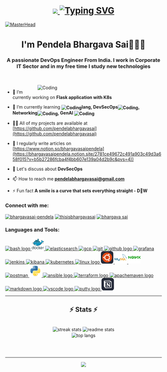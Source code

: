 <h1 align="center">
  <a href="https://git.io/typing-svg">
    <img src="https://capsule-render.vercel.app/api?type=waving&color=gradient&height=100&section=header"/>
    <img src="https://readme-typing-svg.herokuapp.com?font=Fira+Code&weight=500&size=30&pause=100&color=FFCF19&width=435&center=true&lines=ℕ𝕒𝕞𝕒𝕤𝕥𝕙𝕖+🙏🏻;+𝕎𝕖𝕝𝕔𝕠𝕞𝕖+𝕥𝕠+𝕞𝕪+𝔾𝕀𝕋ℍ𝕌𝔹"alt="Typing SVG" />
  </a>
</h1>

[![MasterHead](https://firebasestorage.googleapis.com/v0/b/flexi-coding.appspot.com/o/dempgi7-520f8d5f-63d4-4453-8822-dbc149ae27f8.gif?alt=media&token=91c0c7b2-93c3-4029-b011-1a8703c5730d)](https://rishavchanda.io)

<h1 align="center">I'm Pendela Bhargava Sai🧔🏻‍♂️</h1>
<h3 align="center">A passionate DevOps Engineer From India. I work in Corporate IT Sector and in my free time I study new technologies</h3>

<br/><br/>
<img align="right" alt="Coding" width="400" src="https://www.emporionsoft.com/assets/images/application-development.gif">

- 🔭 I’m currently working on **Flask application with K8s**

- 🌱 I’m currently learning **<img align="center" alt="Coding" width="50" src="https://go.dev/blog/go-brand/Go-Logo/PNG/Go-Logo_Blue.png">lang, DevSecOps<img align="center" alt="Coding" width="60" src="https://cdn.prod.website-files.com/6030224cd6bd6661c0d922f1/618970666c14764b8d267c74_DevSecOpsChart2.png">, Networking<img align="center" alt="Coding" width="50" src="https://cdn.iconscout.com/icon/premium/png-256-thumb/computer-network-2934699-2460933.png">, GenAI <img align="center" alt="Coding" width="45" src="https://cdn-icons-png.freepik.com/512/4818/4818958.png">**

- 👨‍💻 All of my projects are available at [https://github.com/pendelabhargavasai](https://github.com/pendelabhargavasai)

- 📝 I regularly write articles on [https://www.notion.so/bhargavasaipendela](https://bhargavasaipendela.notion.site/2781ce49672c491a903c49d3a658f015?v=b5b27286fcba4f4bb607e139a04d2b9c&pvs=4))

- 💬 Let's discuss about **DevSecOps**

- 📫 How to reach me **pendelabhargavasai@gmail.com**

- ⚡ Fun fact **A smile is a curve that sets everything straight - D🌻W**

<h3 align="left">Connect with me:</h3>
<p align="left">
<a href="https://linkedin.com/in/bhargavasai-pendela" target="blank"><img align="center" src="https://raw.githubusercontent.com/rahuldkjain/github-profile-readme-generator/master/src/images/icons/Social/linked-in-alt.svg" alt="bhargavasai-pendela" height="30" width="40" /></a>
<a href="https://instagram.com/thisisbhargavasai" target="blank"><img align="center" src="https://raw.githubusercontent.com/rahuldkjain/github-profile-readme-generator/master/src/images/icons/Social/instagram.svg" alt="thisisbhargavasai" height="30" width="40" /></a>
<a href="https://x.com/Pendela_" target="blank"><img align="center" src="https://raw.githubusercontent.com/rahuldkjain/github-profile-readme-generator/888aff31e1d26dd2a6acf6afebbc34970aeb0118/src/images/icons/Social/twitter.svg" alt="bhargava sai" height="30" width="40" /></a>
</p>

<h3 align="left">Languages and Tools:</h3>
<p align="left">  
<a href="https://www.gnu.org/software/bash/" target="_blank" rel="noreferrer"> <img src="https://cdn.simpleicons.org/gnubash/4EAA25" alt="bash logo"  width="40" height="40"/> </a> 
<a href="https://www.docker.com/" target="_blank" rel="noreferrer"> <img src="https://raw.githubusercontent.com/devicons/devicon/master/icons/docker/docker-original-wordmark.svg" alt="docker" width="40" height="40"/> </a> 
<a href="https://www.elastic.co" target="_blank" rel="noreferrer"> <img src="https://www.vectorlogo.zone/logos/elastic/elastic-icon.svg" alt="elasticsearch" width="40" height="40"/> </a>  
<a href="https://cloud.google.com" target="_blank" rel="noreferrer"> <img src="https://www.vectorlogo.zone/logos/google_cloud/google_cloud-icon.svg" alt="gcp" width="40" height="40"/> </a> 
<a href="https://git-scm.com/" target="_blank" rel="noreferrer"> <img src="https://www.vectorlogo.zone/logos/git-scm/git-scm-icon.svg" alt="git" width="40" height="40"/> </a> 
<a href="https://github.com/" target="_blank" rel="noreferrer"> <img src="https://skillicons.dev/icons?i=github" with="40" height="40" alt="github logo"  /> </a> 
<a href="https://grafana.com" target="_blank" rel="noreferrer"> <img src="https://www.vectorlogo.zone/logos/grafana/grafana-icon.svg" alt="grafana" width="40" height="40"/> </a> 
<a href="https://www.jenkins.io" target="_blank" rel="noreferrer"> <img src="https://www.vectorlogo.zone/logos/jenkins/jenkins-icon.svg" alt="jenkins" width="40" height="40"/> </a> 
<a href="https://www.elastic.co/kibana" target="_blank" rel="noreferrer"> <img src="https://www.vectorlogo.zone/logos/elasticco_kibana/elasticco_kibana-icon.svg" alt="kibana" width="40" height="40"/> </a> 
<a href="https://kubernetes.io" target="_blank" rel="noreferrer"> <img src="https://www.vectorlogo.zone/logos/kubernetes/kubernetes-icon.svg" alt="kubernetes" width="40" height="40"/> </a> 
<a href="https://www.linux.org/" target="_blank" rel="noreferrer"> <img src="https://cdn.jsdelivr.net/gh/devicons/devicon/icons/linux/linux-original.svg" width="40" height="40" alt="linux logo"  /> </a> 
<a href="https://ubuntu.com/" target="_blank" rel="noreferrer"> <img src="https://raw.githubusercontent.com/tandpfun/skill-icons/65dea6c4eaca7da319e552c09f4cf5a9a8dab2c8/icons/Ubuntu-Dark.svg" width="40" height="40" alt="ubuntu logo"  /> </a> 
<a href="https://www.mysql.com/" target="_blank" rel="noreferrer"> <img src="https://raw.githubusercontent.com/devicons/devicon/master/icons/mysql/mysql-original-wordmark.svg" alt="mysql" width="40" height="40"/> </a> 
<a href="https://www.nginx.com" target="_blank" rel="noreferrer"> <img src="https://raw.githubusercontent.com/devicons/devicon/master/icons/nginx/nginx-original.svg" alt="nginx" width="40" height="40"/> </a> 
<a href="https://postman.com" target="_blank" rel="noreferrer"> <img src="https://www.vectorlogo.zone/logos/getpostman/getpostman-icon.svg" alt="postman" width="40" height="40"/> </a> 
<a href="https://www.python.org" target="_blank" rel="noreferrer"> <img src="https://raw.githubusercontent.com/devicons/devicon/master/icons/python/python-original.svg" alt="python" width="40" height="40"/> </a> 
<a href="https://www.ansible.com/" target="_blank" rel="noreferrer"> <img src="https://cdn.simpleicons.org/ansible/EE0000" width="40" height="40" alt="ansible logo"  /> </a> 
<a href="https://www.terraform.io/" target="_blank" rel="noreferrer"> <img src="https://cdn.simpleicons.org/terraform/7B42BC" width="40" height="40" alt="terraform logo"  /> </a> 
<a href="https://maven.apache.org/download.cgi" target="_blank" rel="noreferrer"> <img src="https://skillicons.dev/icons?i=maven" width="40" height="40" alt="apachemaven logo"  /> </a> 
<a href="https://www.markdownguide.org/" target="_blank" rel="noreferrer"> <img src="https://skillicons.dev/icons?i=md" width="40" height="40" alt="markdown logo"  /> </a> 
<a href="https://code.visualstudio.com/" target="_blank" rel="noreferrer"> <img src="https://cdn.jsdelivr.net/gh/devicons/devicon/icons/vscode/vscode-original.svg" width="40" height="40" alt="vscode logo"  /> </a> 
<a href="https://www.putty.org/" target="_blank" rel="noreferrer"> <img src="https://cdn.jsdelivr.net/gh/devicons/devicon/icons/putty/putty-original.svg" width="40" height="40" alt="putty logo"  /> </a>
<a href="https://www.notion.so/" target="_blank" rel="noreferrer"> <img src="https://raw.githubusercontent.com/tandpfun/skill-icons/65dea6c4eaca7da319e552c09f4cf5a9a8dab2c8/icons/Notion-Dark.svg" width="40" height="40" alt="putty logo"  /> </a>
</p>

<hr/>

<h2 align="center">⚡ Stats ⚡</h2>
<br>
<div align=center>
  <img width=390 src="https://github-readme-streak-stats-salesp07.vercel.app/?user=pendelabhargavasai&count_private=true&theme=react&border_radius=10" alt="streak stats"/>
  <img width=390 src="https://github-readme-stats-salesp07.vercel.app/api?username=pendelabhargavasai&count_private=true&show_icons=true&theme=react&rank_icon=github&border_radius=10" alt="readme stats" />
  <br/>
  <img width=325 align="center" src="https://github-readme-stats-salesp07.vercel.app/api/top-langs/?username=pendelabhargavasai&hide=HTML&langs_count=8&layout=compact&theme=react&border_radius=10&size_weight=0.5&count_weight=0.5&exclude_repo=github-readme-stats" alt="top langs" />
</div>

<br/><br/>

<hr/>

<p align="center">
  <img src="https://capsule-render.vercel.app/api?type=waving&color=gradient&height=100&section=footer"/>
</p>

